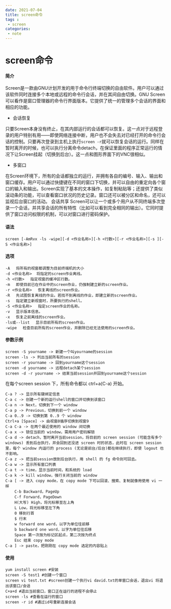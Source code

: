 ```yaml
---
date: 2021-07-04
title: screen命令
tags :
 - screen
categories:
 - note
---
```



# screen命令

#### 简介

Screen是一款由GNU计划开发的用于命令行终端切换的自由软件。用户可以通过该软件同时连接多个本地或远程的命令行会话，并在其间自由切换。GNU Screen可以看作是窗口管理器的命令行界面版本。它提供了统一的管理多个会话的界面和相应的功能。　　　

<!--more-->
* 会话恢复

只要Screen本身没有终止，在其内部运行的会话都可以恢复。这一点对于远程登录的用户特别有用——即使网络连接中断，用户也不会失去对已经打开的命令行会话的控制。只要再次登录到主机上执行`screen -r`就可以恢复会话的运行。同样在暂时离开的时候，也可以执行分离命令detach，在保证里面的程序正常运行的情况下让Screen挂起（切换到后台）。这一点和图形界面下的VNC很相似。


* 多窗口

在Screen环境下，所有的会话都独立的运行，并拥有各自的编号、输入、输出和窗口缓存。用户可以通过快捷键在不同的窗口下切换，并可以自由的重定向各个窗口的输入和输出。Screen实现了基本的文本操作，如复制粘贴等；还提供了类似滚动条的功能，可以查看窗口状况的历史记录。窗口还可以被分区和命名，还可以监视后台窗口的活动。 会话共享 Screen可以让一个或多个用户从不同终端多次登录一个会话，并共享会话的所有特性（比如可以看到完全相同的输出）。它同时提供了窗口访问权限的机制，可以对窗口进行密码保护。

#### 语法

    screen [-AmRvx -ls -wipe][-d <作业名称>][-h <行数>][-r <作业名称>][-s ][-S <作业名称>]

#### 选项

    -A 　将所有的视窗都调整为目前终端机的大小
    -d <作业名称>  将指定的screen作业离线。 
    -h <行数> 　指定视窗的缓冲区行数。
    -m 　即使目前已在作业中的screen作业，仍强制建立新的screen作业。
    -r <作业名称> 　恢复离线的screen作业。
    -R 　先试图恢复离线的作业。若找不到离线的作业，即建立新的screen作业。 
    -s 　指定建立新视窗时，所要执行的shell。 
    -S <作业名称> 　指定screen作业的名称。 
    -v 　显示版本信息。 
    -x 　恢复之前离线的screen作业。 
    -ls或--list 　显示目前所有的screen作业。 
    -wipe 　检查目前所有的screen作业，并删除已经无法使用的screen作业。

#### 参数示例

    screen -S yourname -> 新建一个叫yourname的session 
    screen -ls -> 列出当前所有的session 
    screen -r yourname -> 回到yourname这个session 
    screen -d yourname -> 远程detach某个session 
    screen -d -r yourname -> 结束当前session并回到yourname这个session

在每个screen session 下，所有命令都以 ctrl+a(C-a) 开始。


    C-a ? -> 显示所有键绑定信息 
    C-a c -> 创建一个新的运行shell的窗口并切换到该窗口 
    C-a n -> Next，切换到下一个 window 
    C-a p -> Previous，切换到前一个 window 
    C-a 0..9 -> 切换到第 0..9 个 window 
    Ctrl+a [Space] -> 由视窗0循序切换到视窗9 
    C-a C-a -> 在两个最近使用的 window 间切换
    C-a x -> 锁住当前的 window，需用用户密码解锁 
    C-a d -> detach，暂时离开当前session，将目前的 screen session (可能含有多个 windows) 丢到后台执行，并会回到还没进 screen 时的状态，此时在 screen session 里，每个 window 内运行的 process (无论是前台/后台)都在继续执行，即使 logout 也不影响。
    C-a z -> 把当前session放到后台执行，用 shell 的 fg 命令则可回去。
    C-a w -> 显示所有窗口列表 
    C-a t -> time，显示当前时间，和系统的 load 
    C-a k -> kill window，强行关闭当前的 window 
    C-a [ -> 进入 copy mode，在 copy mode 下可以回滚、搜索、复制就像用使用 vi 一样
        C-b Backward，PageUp 
        C-f Forward，PageDown
        H(大写) High，将光标移至左上角
        L Low，将光标移至左下角
        0 移到行首
        $ 行末
        w forward one word，以字为单位往前移
        b backward one word，以字为单位往后移
        Space 第一次按为标记区起点，第二次按为终点 
        Esc 结束 copy mode 
    C-a ] -> paste，把刚刚在 copy mode 选定的内容贴上

#### 使用

    yum install screen #安装
    screen -S test1 #创建一个窗口
    screen vi test.txt #screen创建一个执行vi david.txt的单窗口会话，退出vi 将退出该窗口/会话
    C+a+d #退出当前窗口，窗口正在运行的进程不会停止
    screen -ls #查看在运行的窗口
    screen -r id #通过id号重新连接会话
    

